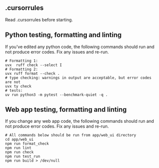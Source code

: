 ## .cursorrules

Read .cursorrules before starting.

## Python testing, formatting and linting

If you've edited any python code, the following commands should run and not produce error codes. Fix any issues and re-run.

```
# Formatting 1:
uvx  ruff check --select I
# Formatting 2:
uvx ruff format --check .
# type checking: warnings in output are acceptable, but error codes are not
uvx ty check
# tests:
uv run python3 -m pytest --benchmark-quiet -q .
```

## Web app testing, formatting and linting

If you change any web app code, the following commands should run and not produce error codes. Fix any issues and re-run.

```
# All commands below should be run from app/web_ui directory
cd app/web_ui
npm run format_check
npm run lint
npm run check
npm run test_run
npm run build > /dev/null
```
